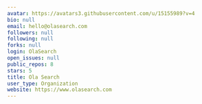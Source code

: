 ```yaml
---
avatar: https://avatars3.githubusercontent.com/u/15155989?v=4
bio: null
email: hello@olasearch.com
followers: null
following: null
forks: null
login: OlaSearch
open_issues: null
public_repos: 8
stars: 5
title: Ola Search
user_type: Organization
website: https://www.olasearch.com
---
```


